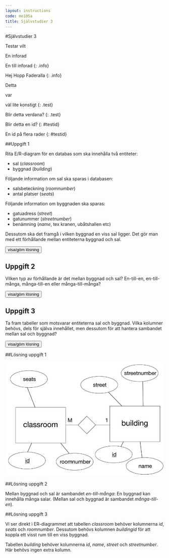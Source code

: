 ```yaml
---
layout: instructions
code: me105a
title: Självstudier 3
---
```


<style>
table {border-collapse: collapse;font-size:smaller}
th, td {border: 1px solid #BBBBBB}
th, td {text-align:left}
th, td {padding: 6px;}
</style>

<script>
  var toggle = function(id) {
  var mydiv = document.getElementById(id);
  if (mydiv.style.display === 'block' || mydiv.style.display === '')
    mydiv.style.display = 'none';
  else
    mydiv.style.display = 'block'
  }
</script>



#Självstudier 3


Testar vilt


En inforad

En till inforad
{: .info}


Hej
Hopp
Faderalla
{: .info}


Detta 
	
var 

väl
lite
konstigt
{: .test}

<style>
.test {font-family:"verdana"}
#testid {font-family:"comic sans ms"}
</style>

Blir detta verdana?
{: .test}

Blir detta en id?
{: #testid}

En
id
på
flera
rader
{: #testid}

##Uppgift 1

Rita E/R-diagram för en databas som ska innehålla två entiteter:

- sal (*classroom*)
- byggnad (*building*)

Följande information om sal ska sparas i databasen:

- salsbeteckning (*roomnumber*)
- antal platser (*seats*)

Följande information om byggnaden ska sparas:

- gatuadress (*street*)
- gatunummer (*streetnumber*)
- benämning (*name*, tex kranen, ubåtshallen etc)

Dessutom ska det framgå i vilken byggnad en viss sal ligger. Det gör man med ett förhållande mellan entiteterna byggnad och sal.



<!--START SHOW/HIDE-->
<input type="button" value="visa/göm lösning" onclick="toggle('answer1');">

<div id="answer1" style="display:none">


![](im3/er.png)

</div>
<!--END SHOW/HIDE-->


## Uppgift 2

Vilken typ av förhållande är det mellan byggnad och sal? En-till-en, en-till-många, många-till-en eller många-till-många?

<!--START SHOW/HIDE-->
<input type="button" value="visa/göm lösning" onclick="toggle('answer2');">

<div id="answer2" style="display:none">

<p>Mellan byggnad och sal är sambandet *en-till-många*: En byggnad kan innehålla många salar. (Mellan sal och byggnad är sambandet *många-till-en*).</p>

</div>
<!--END SHOW/HIDE-->



## Uppgift 3

Ta fram tabeller som motsvarar entiteterna sal och byggnad. Vilka kolumner behövs, dels för själva innehållet, men dessutom för att hantera sambandet mellan sal och byggnad?

<!--START SHOW/HIDE-->
<input type="button" value="visa/göm lösning" onclick="toggle('answer3');">

<div id="answer3" style="display:none">

<p>Vi ser direkt i ER-diagrammet att tabellen *classroom* behöver kolumnerna *id*, *seats* och *roomnumber*. Dessutom behövs kolumnen *buildingid* för att koppla ett visst rum till en viss byggnad. </p>

<p>Tabellen *building* behöver kolumnerna *id*, *name*, *street* och *streetnumber*. Här behövs ingen extra kolumn. </p>

</div>
<!--END SHOW/HIDE-->



##Lösning uppgift 1
 
![](im3/er.png)

##Lösning uppgift 2

Mellan byggnad och sal är sambandet *en-till-många*: En byggnad kan innehålla många salar. (Mellan sal och byggnad är sambandet *många-till-en*).

##Lösning uppgift 3

Vi ser direkt i ER-diagrammet att tabellen *classroom* behöver kolumnerna *id*, *seats* och *roomnumber*. Dessutom behövs kolumnen *buildingid* för att koppla ett visst rum till en viss byggnad. 

Tabellen *building* behöver kolumnerna *id*, *name*, *street* och *streetnumber*. Här behövs ingen extra kolumn. 

